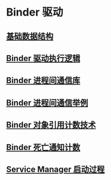 # Binder 驱动

## [基础数据结构](android/framework/binder/data_struct/)

## [Binder 驱动执行逻辑](android/framework/binder/init/)

## [Binder 进程间通信库](android/framework/binder/binder_lib/)

## [Binder 进程间通信举例](android/framework/binder/binder_demo/)

## [Binder 对象引用计数技术](android/framework/binder/binder_ref_count/)

## [Binder 死亡通知计数](android/framework/binder/binder_death_notify/)

## [Service Manager 启动过程](android/framework/binder/service_manager/)

